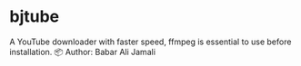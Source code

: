 # bjtube

A YouTube downloader with faster speed, ffmpeg is essential to use before installation.
📦 Author: Babar Ali Jamali  

